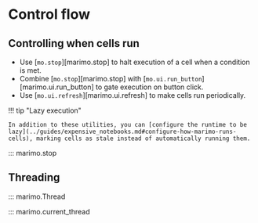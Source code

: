 # Control flow

## Controlling when cells run

* Use [`mo.stop`][marimo.stop] to halt execution of a cell when a condition is met.
* Combine [`mo.stop`][marimo.stop] with [`mo.ui.run_button`][marimo.ui.run_button] to gate execution on button click.
* Use [`mo.ui.refresh`][marimo.ui.refresh] to make cells run periodically.

!!! tip "Lazy execution"

    In addition to these utilities, you can [configure the runtime to be lazy](../guides/expensive_notebooks.md#configure-how-marimo-runs-cells), marking cells as stale instead of automatically running them.

::: marimo.stop

## Threading

::: marimo.Thread

::: marimo.current_thread
